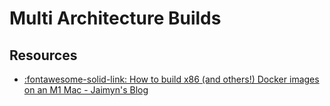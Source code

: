 Multi Architecture Builds
===

Resources
---

- [:fontawesome-solid-link: How to build x86 (and others!) Docker images on an
    M1 Mac - Jaimyn's Blog][1]

<!-- Links -->
[1]:
https://blog.jaimyn.dev/how-to-build-multi-architecture-docker-images-on-an-m1-mac/

